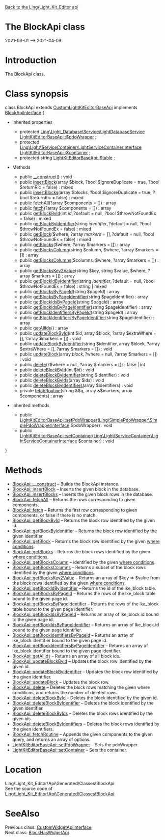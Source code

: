 [Back to the Ling/Light_Kit_Editor api](https://github.com/lingtalfi/Light_Kit_Editor/blob/master/doc/api/Ling/Light_Kit_Editor.md)



The BlockApi class
================
2021-03-01 --> 2021-04-09






Introduction
============

The BlockApi class.



Class synopsis
==============


class <span class="pl-k">BlockApi</span> extends [CustomLightKitEditorBaseApi](https://github.com/lingtalfi/Light_Kit_Editor/blob/master/doc/api/Ling/Light_Kit_Editor/Api/Custom/Classes/CustomLightKitEditorBaseApi.md) implements [BlockApiInterface](https://github.com/lingtalfi/Light_Kit_Editor/blob/master/doc/api/Ling/Light_Kit_Editor/Api/Generated/Interfaces/BlockApiInterface.md) {

- Inherited properties
    - protected [Ling\Light_Database\Service\LightDatabaseService](https://github.com/lingtalfi/Light_Database/blob/master/doc/api/Ling/Light_Database/Service/LightDatabaseService.md) [LightKitEditorBaseApi::$pdoWrapper](#property-pdoWrapper) ;
    - protected [Ling\Light\ServiceContainer\LightServiceContainerInterface](https://github.com/lingtalfi/Light/blob/master/doc/api/Ling/Light/ServiceContainer/LightServiceContainerInterface.md) [LightKitEditorBaseApi::$container](#property-container) ;
    - protected string [LightKitEditorBaseApi::$table](#property-table) ;

- Methods
    - public [__construct](https://github.com/lingtalfi/Light_Kit_Editor/blob/master/doc/api/Ling/Light_Kit_Editor/Api/Generated/Classes/BlockApi/__construct.md)() : void
    - public [insertBlock](https://github.com/lingtalfi/Light_Kit_Editor/blob/master/doc/api/Ling/Light_Kit_Editor/Api/Generated/Classes/BlockApi/insertBlock.md)(array $block, ?bool $ignoreDuplicate = true, ?bool $returnRic = false) : mixed
    - public [insertBlocks](https://github.com/lingtalfi/Light_Kit_Editor/blob/master/doc/api/Ling/Light_Kit_Editor/Api/Generated/Classes/BlockApi/insertBlocks.md)(array $blocks, ?bool $ignoreDuplicate = true, ?bool $returnRic = false) : mixed
    - public [fetchAll](https://github.com/lingtalfi/Light_Kit_Editor/blob/master/doc/api/Ling/Light_Kit_Editor/Api/Generated/Classes/BlockApi/fetchAll.md)(?array $components = []) : array
    - public [fetch](https://github.com/lingtalfi/Light_Kit_Editor/blob/master/doc/api/Ling/Light_Kit_Editor/Api/Generated/Classes/BlockApi/fetch.md)(?array $components = []) : array
    - public [getBlockById](https://github.com/lingtalfi/Light_Kit_Editor/blob/master/doc/api/Ling/Light_Kit_Editor/Api/Generated/Classes/BlockApi/getBlockById.md)(int $id, ?$default = null, ?bool $throwNotFoundEx = false) : mixed
    - public [getBlockByIdentifier](https://github.com/lingtalfi/Light_Kit_Editor/blob/master/doc/api/Ling/Light_Kit_Editor/Api/Generated/Classes/BlockApi/getBlockByIdentifier.md)(string $identifier, ?$default = null, ?bool $throwNotFoundEx = false) : mixed
    - public [getBlock](https://github.com/lingtalfi/Light_Kit_Editor/blob/master/doc/api/Ling/Light_Kit_Editor/Api/Generated/Classes/BlockApi/getBlock.md)($where, ?array $markers = [], ?$default = null, ?bool $throwNotFoundEx = false) : mixed
    - public [getBlocks](https://github.com/lingtalfi/Light_Kit_Editor/blob/master/doc/api/Ling/Light_Kit_Editor/Api/Generated/Classes/BlockApi/getBlocks.md)($where, ?array $markers = []) : array
    - public [getBlocksColumn](https://github.com/lingtalfi/Light_Kit_Editor/blob/master/doc/api/Ling/Light_Kit_Editor/Api/Generated/Classes/BlockApi/getBlocksColumn.md)(string $column, $where, ?array $markers = []) : array
    - public [getBlocksColumns](https://github.com/lingtalfi/Light_Kit_Editor/blob/master/doc/api/Ling/Light_Kit_Editor/Api/Generated/Classes/BlockApi/getBlocksColumns.md)($columns, $where, ?array $markers = []) : array
    - public [getBlocksKey2Value](https://github.com/lingtalfi/Light_Kit_Editor/blob/master/doc/api/Ling/Light_Kit_Editor/Api/Generated/Classes/BlockApi/getBlocksKey2Value.md)(string $key, string $value, $where, ?array $markers = []) : array
    - public [getBlockIdByIdentifier](https://github.com/lingtalfi/Light_Kit_Editor/blob/master/doc/api/Ling/Light_Kit_Editor/Api/Generated/Classes/BlockApi/getBlockIdByIdentifier.md)(string $identifier, ?$default = null, ?bool $throwNotFoundEx = false) : string | mixed
    - public [getBlocksByPageId](https://github.com/lingtalfi/Light_Kit_Editor/blob/master/doc/api/Ling/Light_Kit_Editor/Api/Generated/Classes/BlockApi/getBlocksByPageId.md)(string $pageId) : array
    - public [getBlocksByPageIdentifier](https://github.com/lingtalfi/Light_Kit_Editor/blob/master/doc/api/Ling/Light_Kit_Editor/Api/Generated/Classes/BlockApi/getBlocksByPageIdentifier.md)(string $pageIdentifier) : array
    - public [getBlockIdsByPageId](https://github.com/lingtalfi/Light_Kit_Editor/blob/master/doc/api/Ling/Light_Kit_Editor/Api/Generated/Classes/BlockApi/getBlockIdsByPageId.md)(string $pageId) : array
    - public [getBlockIdsByPageIdentifier](https://github.com/lingtalfi/Light_Kit_Editor/blob/master/doc/api/Ling/Light_Kit_Editor/Api/Generated/Classes/BlockApi/getBlockIdsByPageIdentifier.md)(string $pageIdentifier) : array
    - public [getBlockIdentifiersByPageId](https://github.com/lingtalfi/Light_Kit_Editor/blob/master/doc/api/Ling/Light_Kit_Editor/Api/Generated/Classes/BlockApi/getBlockIdentifiersByPageId.md)(string $pageId) : array
    - public [getBlockIdentifiersByPageIdentifier](https://github.com/lingtalfi/Light_Kit_Editor/blob/master/doc/api/Ling/Light_Kit_Editor/Api/Generated/Classes/BlockApi/getBlockIdentifiersByPageIdentifier.md)(string $pageIdentifier) : array
    - public [getAllIds](https://github.com/lingtalfi/Light_Kit_Editor/blob/master/doc/api/Ling/Light_Kit_Editor/Api/Generated/Classes/BlockApi/getAllIds.md)() : array
    - public [updateBlockById](https://github.com/lingtalfi/Light_Kit_Editor/blob/master/doc/api/Ling/Light_Kit_Editor/Api/Generated/Classes/BlockApi/updateBlockById.md)(int $id, array $block, ?array $extraWhere = [], ?array $markers = []) : void
    - public [updateBlockByIdentifier](https://github.com/lingtalfi/Light_Kit_Editor/blob/master/doc/api/Ling/Light_Kit_Editor/Api/Generated/Classes/BlockApi/updateBlockByIdentifier.md)(string $identifier, array $block, ?array $extraWhere = [], ?array $markers = []) : void
    - public [updateBlock](https://github.com/lingtalfi/Light_Kit_Editor/blob/master/doc/api/Ling/Light_Kit_Editor/Api/Generated/Classes/BlockApi/updateBlock.md)(array $block, ?$where = null, ?array $markers = []) : void
    - public [delete](https://github.com/lingtalfi/Light_Kit_Editor/blob/master/doc/api/Ling/Light_Kit_Editor/Api/Generated/Classes/BlockApi/delete.md)(?$where = null, ?array $markers = []) : false | int
    - public [deleteBlockById](https://github.com/lingtalfi/Light_Kit_Editor/blob/master/doc/api/Ling/Light_Kit_Editor/Api/Generated/Classes/BlockApi/deleteBlockById.md)(int $id) : void
    - public [deleteBlockByIdentifier](https://github.com/lingtalfi/Light_Kit_Editor/blob/master/doc/api/Ling/Light_Kit_Editor/Api/Generated/Classes/BlockApi/deleteBlockByIdentifier.md)(string $identifier) : void
    - public [deleteBlockByIds](https://github.com/lingtalfi/Light_Kit_Editor/blob/master/doc/api/Ling/Light_Kit_Editor/Api/Generated/Classes/BlockApi/deleteBlockByIds.md)(array $ids) : void
    - public [deleteBlockByIdentifiers](https://github.com/lingtalfi/Light_Kit_Editor/blob/master/doc/api/Ling/Light_Kit_Editor/Api/Generated/Classes/BlockApi/deleteBlockByIdentifiers.md)(array $identifiers) : void
    - private [fetchRoutine](https://github.com/lingtalfi/Light_Kit_Editor/blob/master/doc/api/Ling/Light_Kit_Editor/Api/Generated/Classes/BlockApi/fetchRoutine.md)(string &$q, array &$markers, array $components) : array

- Inherited methods
    - public [LightKitEditorBaseApi::setPdoWrapper](https://github.com/lingtalfi/Light_Kit_Editor/blob/master/doc/api/Ling/Light_Kit_Editor/Api/Generated/Classes/LightKitEditorBaseApi/setPdoWrapper.md)([Ling\SimplePdoWrapper\SimplePdoWrapperInterface](https://github.com/lingtalfi/SimplePdoWrapper/blob/master/doc/api/Ling/SimplePdoWrapper/SimplePdoWrapperInterface.md) $pdoWrapper) : void
    - public [LightKitEditorBaseApi::setContainer](https://github.com/lingtalfi/Light_Kit_Editor/blob/master/doc/api/Ling/Light_Kit_Editor/Api/Generated/Classes/LightKitEditorBaseApi/setContainer.md)([Ling\Light\ServiceContainer\LightServiceContainerInterface](https://github.com/lingtalfi/Light/blob/master/doc/api/Ling/Light/ServiceContainer/LightServiceContainerInterface.md) $container) : void

}






Methods
==============

- [BlockApi::__construct](https://github.com/lingtalfi/Light_Kit_Editor/blob/master/doc/api/Ling/Light_Kit_Editor/Api/Generated/Classes/BlockApi/__construct.md) &ndash; Builds the BlockApi instance.
- [BlockApi::insertBlock](https://github.com/lingtalfi/Light_Kit_Editor/blob/master/doc/api/Ling/Light_Kit_Editor/Api/Generated/Classes/BlockApi/insertBlock.md) &ndash; Inserts the given block in the database.
- [BlockApi::insertBlocks](https://github.com/lingtalfi/Light_Kit_Editor/blob/master/doc/api/Ling/Light_Kit_Editor/Api/Generated/Classes/BlockApi/insertBlocks.md) &ndash; Inserts the given block rows in the database.
- [BlockApi::fetchAll](https://github.com/lingtalfi/Light_Kit_Editor/blob/master/doc/api/Ling/Light_Kit_Editor/Api/Generated/Classes/BlockApi/fetchAll.md) &ndash; Returns the rows corresponding to given components.
- [BlockApi::fetch](https://github.com/lingtalfi/Light_Kit_Editor/blob/master/doc/api/Ling/Light_Kit_Editor/Api/Generated/Classes/BlockApi/fetch.md) &ndash; Returns the first row corresponding to given components, or false if there is no match.
- [BlockApi::getBlockById](https://github.com/lingtalfi/Light_Kit_Editor/blob/master/doc/api/Ling/Light_Kit_Editor/Api/Generated/Classes/BlockApi/getBlockById.md) &ndash; Returns the block row identified by the given id.
- [BlockApi::getBlockByIdentifier](https://github.com/lingtalfi/Light_Kit_Editor/blob/master/doc/api/Ling/Light_Kit_Editor/Api/Generated/Classes/BlockApi/getBlockByIdentifier.md) &ndash; Returns the block row identified by the given identifier.
- [BlockApi::getBlock](https://github.com/lingtalfi/Light_Kit_Editor/blob/master/doc/api/Ling/Light_Kit_Editor/Api/Generated/Classes/BlockApi/getBlock.md) &ndash; Returns the block row identified by the given [where conditions](https://github.com/lingtalfi/SimplePdoWrapper#the-where-conditions).
- [BlockApi::getBlocks](https://github.com/lingtalfi/Light_Kit_Editor/blob/master/doc/api/Ling/Light_Kit_Editor/Api/Generated/Classes/BlockApi/getBlocks.md) &ndash; Returns the block rows identified by the given [where conditions](https://github.com/lingtalfi/SimplePdoWrapper#the-where-conditions).
- [BlockApi::getBlocksColumn](https://github.com/lingtalfi/Light_Kit_Editor/blob/master/doc/api/Ling/Light_Kit_Editor/Api/Generated/Classes/BlockApi/getBlocksColumn.md) &ndash; identified by the given [where conditions](https://github.com/lingtalfi/SimplePdoWrapper#the-where-conditions).
- [BlockApi::getBlocksColumns](https://github.com/lingtalfi/Light_Kit_Editor/blob/master/doc/api/Ling/Light_Kit_Editor/Api/Generated/Classes/BlockApi/getBlocksColumns.md) &ndash; Returns a subset of the block rows identified by the given [where conditions](https://github.com/lingtalfi/SimplePdoWrapper#the-where-conditions).
- [BlockApi::getBlocksKey2Value](https://github.com/lingtalfi/Light_Kit_Editor/blob/master/doc/api/Ling/Light_Kit_Editor/Api/Generated/Classes/BlockApi/getBlocksKey2Value.md) &ndash; Returns an array of $key => $value from the block rows identified by the given [where conditions](https://github.com/lingtalfi/SimplePdoWrapper#the-where-conditions).
- [BlockApi::getBlockIdByIdentifier](https://github.com/lingtalfi/Light_Kit_Editor/blob/master/doc/api/Ling/Light_Kit_Editor/Api/Generated/Classes/BlockApi/getBlockIdByIdentifier.md) &ndash; Returns the id of the lke_block table.
- [BlockApi::getBlocksByPageId](https://github.com/lingtalfi/Light_Kit_Editor/blob/master/doc/api/Ling/Light_Kit_Editor/Api/Generated/Classes/BlockApi/getBlocksByPageId.md) &ndash; Returns the rows of the lke_block table bound to the given page id.
- [BlockApi::getBlocksByPageIdentifier](https://github.com/lingtalfi/Light_Kit_Editor/blob/master/doc/api/Ling/Light_Kit_Editor/Api/Generated/Classes/BlockApi/getBlocksByPageIdentifier.md) &ndash; Returns the rows of the lke_block table bound to the given page identifier.
- [BlockApi::getBlockIdsByPageId](https://github.com/lingtalfi/Light_Kit_Editor/blob/master/doc/api/Ling/Light_Kit_Editor/Api/Generated/Classes/BlockApi/getBlockIdsByPageId.md) &ndash; Returns an array of lke_block.id bound to the given page id.
- [BlockApi::getBlockIdsByPageIdentifier](https://github.com/lingtalfi/Light_Kit_Editor/blob/master/doc/api/Ling/Light_Kit_Editor/Api/Generated/Classes/BlockApi/getBlockIdsByPageIdentifier.md) &ndash; Returns an array of lke_block.id bound to the given page identifier.
- [BlockApi::getBlockIdentifiersByPageId](https://github.com/lingtalfi/Light_Kit_Editor/blob/master/doc/api/Ling/Light_Kit_Editor/Api/Generated/Classes/BlockApi/getBlockIdentifiersByPageId.md) &ndash; Returns an array of lke_block.identifier bound to the given page id.
- [BlockApi::getBlockIdentifiersByPageIdentifier](https://github.com/lingtalfi/Light_Kit_Editor/blob/master/doc/api/Ling/Light_Kit_Editor/Api/Generated/Classes/BlockApi/getBlockIdentifiersByPageIdentifier.md) &ndash; Returns an array of lke_block.identifier bound to the given page identifier.
- [BlockApi::getAllIds](https://github.com/lingtalfi/Light_Kit_Editor/blob/master/doc/api/Ling/Light_Kit_Editor/Api/Generated/Classes/BlockApi/getAllIds.md) &ndash; Returns an array of all block ids.
- [BlockApi::updateBlockById](https://github.com/lingtalfi/Light_Kit_Editor/blob/master/doc/api/Ling/Light_Kit_Editor/Api/Generated/Classes/BlockApi/updateBlockById.md) &ndash; Updates the block row identified by the given id.
- [BlockApi::updateBlockByIdentifier](https://github.com/lingtalfi/Light_Kit_Editor/blob/master/doc/api/Ling/Light_Kit_Editor/Api/Generated/Classes/BlockApi/updateBlockByIdentifier.md) &ndash; Updates the block row identified by the given identifier.
- [BlockApi::updateBlock](https://github.com/lingtalfi/Light_Kit_Editor/blob/master/doc/api/Ling/Light_Kit_Editor/Api/Generated/Classes/BlockApi/updateBlock.md) &ndash; Updates the block row.
- [BlockApi::delete](https://github.com/lingtalfi/Light_Kit_Editor/blob/master/doc/api/Ling/Light_Kit_Editor/Api/Generated/Classes/BlockApi/delete.md) &ndash; Deletes the block rows matching the given where conditions, and returns the number of deleted rows.
- [BlockApi::deleteBlockById](https://github.com/lingtalfi/Light_Kit_Editor/blob/master/doc/api/Ling/Light_Kit_Editor/Api/Generated/Classes/BlockApi/deleteBlockById.md) &ndash; Deletes the block identified by the given id.
- [BlockApi::deleteBlockByIdentifier](https://github.com/lingtalfi/Light_Kit_Editor/blob/master/doc/api/Ling/Light_Kit_Editor/Api/Generated/Classes/BlockApi/deleteBlockByIdentifier.md) &ndash; Deletes the block identified by the given identifier.
- [BlockApi::deleteBlockByIds](https://github.com/lingtalfi/Light_Kit_Editor/blob/master/doc/api/Ling/Light_Kit_Editor/Api/Generated/Classes/BlockApi/deleteBlockByIds.md) &ndash; Deletes the block rows identified by the given ids.
- [BlockApi::deleteBlockByIdentifiers](https://github.com/lingtalfi/Light_Kit_Editor/blob/master/doc/api/Ling/Light_Kit_Editor/Api/Generated/Classes/BlockApi/deleteBlockByIdentifiers.md) &ndash; Deletes the block rows identified by the given identifiers.
- [BlockApi::fetchRoutine](https://github.com/lingtalfi/Light_Kit_Editor/blob/master/doc/api/Ling/Light_Kit_Editor/Api/Generated/Classes/BlockApi/fetchRoutine.md) &ndash; Appends the given components to the given query, and returns an array of options.
- [LightKitEditorBaseApi::setPdoWrapper](https://github.com/lingtalfi/Light_Kit_Editor/blob/master/doc/api/Ling/Light_Kit_Editor/Api/Generated/Classes/LightKitEditorBaseApi/setPdoWrapper.md) &ndash; Sets the pdoWrapper.
- [LightKitEditorBaseApi::setContainer](https://github.com/lingtalfi/Light_Kit_Editor/blob/master/doc/api/Ling/Light_Kit_Editor/Api/Generated/Classes/LightKitEditorBaseApi/setContainer.md) &ndash; Sets the container.





Location
=============
Ling\Light_Kit_Editor\Api\Generated\Classes\BlockApi<br>
See the source code of [Ling\Light_Kit_Editor\Api\Generated\Classes\BlockApi](https://github.com/lingtalfi/Light_Kit_Editor/blob/master/Api/Generated/Classes/BlockApi.php)



SeeAlso
==============
Previous class: [CustomWidgetApiInterface](https://github.com/lingtalfi/Light_Kit_Editor/blob/master/doc/api/Ling/Light_Kit_Editor/Api/Custom/Interfaces/CustomWidgetApiInterface.md)<br>Next class: [BlockHasWidgetApi](https://github.com/lingtalfi/Light_Kit_Editor/blob/master/doc/api/Ling/Light_Kit_Editor/Api/Generated/Classes/BlockHasWidgetApi.md)<br>
